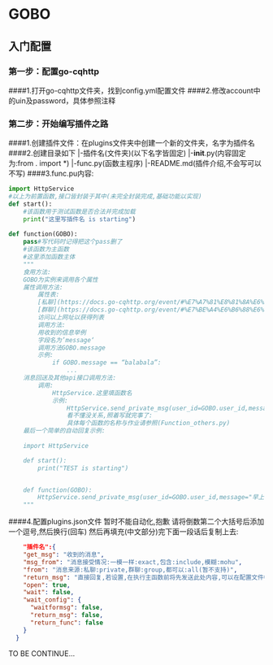 # GOBO

## 入门配置

### 第一步：配置go-cqhttp

  ####1.打开go-cqhttp文件夹，找到config.yml配置文件
  ####2.修改account中的uin及password，具体参照注释

### 第二步：开始编写插件之路

  ####1.创建插件文件：在plugins文件夹中创建一个新的文件夹，名字为插件名
  ####2.创建目录如下
      |-插件名(文件夹)(以下名字皆固定)
          |-__init__.py(内容固定为:from . import *)
          |-func.py(函数主程序)
          |-README.md(插件介绍,不会写可以不写)
  ####3.func.pu内容:

```python
import HttpService
#以上为前置函数,接口皆封装于其中(未完全封装完成,基础功能以实现)
def start():
    #该函数用于测试函数是否合法并完成加载
    print("这里写插件名 is starting")
  
def function(GOBO):
    pass#写代码时记得把这个pass删了
    #该函数为主函数
    #这里添加函数主体
    """
    食用方法:
    GOBO为实例来调用各个属性
    属性调用方法:
        属性表:
        [私聊](https://docs.go-cqhttp.org/event/#%E7%A7%81%E8%81%8A%E6%B6%88%E6%81%AF)
        [群聊](https://docs.go-cqhttp.org/event/#%E7%BE%A4%E6%B6%88%E6%81%AF)
        访问以上网址以获得列表
        调用方法:
        用收到的信息举例
        字段名为’message‘
        调用方法GOBO.message
        示例:
            if GOBO.message == “balabala”:
                ...
    消息回送及其他api接口调用方法:
        调用:
            HttpService.这里填函数名
            示例:
                HttpService.send_private_msg(user_id=GOBO.user_id,message="abab")
                看不懂没关系,照着写就完事了:
                具体每个函数的名称与作业请参照(Function_others.py)
    最后一个简单的自动回复示例:
  
    import HttpService

    def start():
        print("TEST is starting")


    def function(GOBO):
        HttpService.send_private_msg(user_id=GOBO.user_id,message="早上好！")
    """
```

  ####4.配置plugins.json文件
  暂时不能自动化,抱歉
  请将倒数第二个大括号后添加一个逗号,然后换行(回车)
  然后再填充(中文部分)完下面一段话后复制上去:

```json
    "插件名":{
    "get_msg": "收到的消息",
    "msg_from": "消息接受情况:一模一样:exact,包含:include,模糊:mohu",
    "from": "消息来源:私聊:private,群聊:group,都可以:all(暂不支持)",
    "return_msg": "直接回复,若设置,在执行主函数前将先发送此处内容,可以在配置文件中禁用,若不执行则删去两边的双引号改为false:示例:  'return_msg':false  ",
    "open": true,
    "wait": false,
    "wait_config": {
      "waitformsg": false,
      "return_msg": false,
      "return_func": false
    }
  }
```

TO BE CONTINUE...

